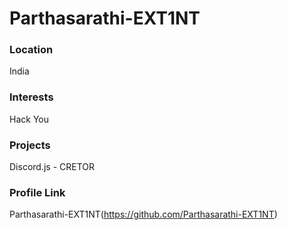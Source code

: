 # Parthasarathi-EXT1NT

### Location

India


### Interests

Hack You

### Projects

Discord.js - CRETOR


### Profile Link

Parthasarathi-EXT1NT(https://github.com/Parthasarathi-EXT1NT)
